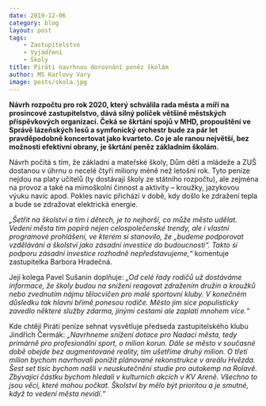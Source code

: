 ```yaml
---
date: 2019-12-06
category: blog
layout: post
tags:
    - Zastupitelstvo
    - Vyjádření
    - Školy
title: Piráti navrhnou dorovnání peněz školám
author: MS Karlovy Vary
image: posts/skola.jpg
---
```

**Návrh rozpočtu pro rok 2020, který schválila rada města a míří na prosincové zastupitelstvo, dává silný políček většině městských příspěvkových organizací. Čeká se škrtání spojů v MHD, propouštění ve Správě lázeňských lesů a symfonický orchestr bude za pár let pravděpodobně koncertovat jako kvarteto. Co je ale ranou největší, bez možnosti efektivní obrany, je škrtání peněz základním školám.**

Návrh počítá s tím, že základní a mateřské školy, Dům dětí a mládeže a ZUŠ dostanou v úhrnu o necelé čtyři miliony méně než letošní rok. Tyto peníze nejdou na platy učitelů (ty dostávají školy ze státního rozpočtu), ale zejména na provoz a také na mimoškolní činnost a aktivity – kroužky, jazykovou výuku navíc apod. Pokles navíc přichází v době, kdy došlo ke zdražení tepla a bude se zdražovat elektrická energie.

*„Šetřit na školství a tím i dětech, je to nejhorší, co může město udělat. Vedení města tím popírá nejen celospolečenské trendy, ale i vlastní programové prohlášení, ve kterém si stanovilo, že „budeme podporovat vzdělávání a školství jako zásadní investice do budoucnosti“. Takto si podporu zásadní investice rozhodně nepředstavujeme,“* komentuje zastupitelka Barbora Hradečná.

Její kolega Pavel Sušanin doplňuje: *„Od celé řady rodičů už dostáváme informace, že školy budou na snížení reagovat zdražením družin a kroužků nebo zvednutím nájmu tělocvičen pro malé sportovní kluby. V konečném důsledku tak hlavní břímě ponesou rodiče. Město jim sice populisticky zavedlo některé služby zdarma, jinými cestami ale zaplatí mnohem více.“*

Kde chtějí Piráti peníze sehnat vysvětluje předseda zastupitelského klubu Jindřich Čermák: *„Navrhneme snížení dotace pro Nadaci města, tedy primárně pro profesionální sport, o milion korun. Dále se město v současné době obejde bez augmentované reality, tím ušetříme druhý milion. O třetí milion bychom navrhovali ponížit plánované rekonstrukce v areálu Hvězda. Šest set tisíc bychom našli v neuskutečnění studie pro autokemp na Rolavě. Zbývající částku bychom hledali v kulturních akcích v KV Areně. Všechno to jsou věci, které mohou počkat. Školství by mělo být prioritou a je smutné, když to vedení města nevidí.“*
